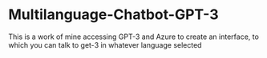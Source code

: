 # Multilanguage-Chatbot-GPT-3
This is a work of mine accessing GPT-3 and Azure to create an interface, to which you can talk to get-3 in whatever language selected
